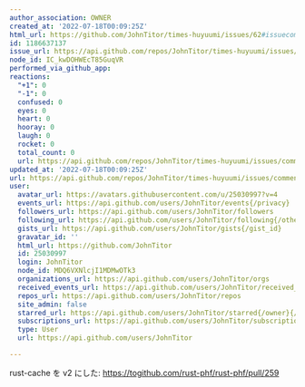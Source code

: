 ```yaml
---
author_association: OWNER
created_at: '2022-07-18T00:09:25Z'
html_url: https://github.com/JohnTitor/times-huyuumi/issues/62#issuecomment-1186637137
id: 1186637137
issue_url: https://api.github.com/repos/JohnTitor/times-huyuumi/issues/62
node_id: IC_kwDOHWEcT85GuqVR
performed_via_github_app: 
reactions:
  "+1": 0
  "-1": 0
  confused: 0
  eyes: 0
  heart: 0
  hooray: 0
  laugh: 0
  rocket: 0
  total_count: 0
  url: https://api.github.com/repos/JohnTitor/times-huyuumi/issues/comments/1186637137/reactions
updated_at: '2022-07-18T00:09:25Z'
url: https://api.github.com/repos/JohnTitor/times-huyuumi/issues/comments/1186637137
user:
  avatar_url: https://avatars.githubusercontent.com/u/25030997?v=4
  events_url: https://api.github.com/users/JohnTitor/events{/privacy}
  followers_url: https://api.github.com/users/JohnTitor/followers
  following_url: https://api.github.com/users/JohnTitor/following{/other_user}
  gists_url: https://api.github.com/users/JohnTitor/gists{/gist_id}
  gravatar_id: ''
  html_url: https://github.com/JohnTitor
  id: 25030997
  login: JohnTitor
  node_id: MDQ6VXNlcjI1MDMwOTk3
  organizations_url: https://api.github.com/users/JohnTitor/orgs
  received_events_url: https://api.github.com/users/JohnTitor/received_events
  repos_url: https://api.github.com/users/JohnTitor/repos
  site_admin: false
  starred_url: https://api.github.com/users/JohnTitor/starred{/owner}{/repo}
  subscriptions_url: https://api.github.com/users/JohnTitor/subscriptions
  type: User
  url: https://api.github.com/users/JohnTitor

---
```

rust-cache を v2 にした: https://togithub.com/rust-phf/rust-phf/pull/259